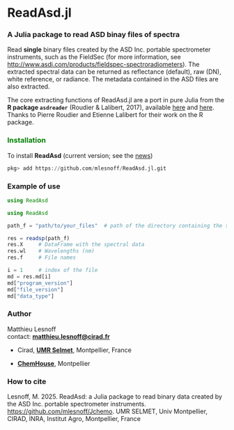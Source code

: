 # ReadAsd.jl 

### A Julia package to read ASD binay files of spectra

Read **single** binary files created by the ASD Inc. portable spectrometer instruments, such as the FieldSec 
(for more information, see <http://www.asdi.com/products/fieldspec-spectroradiometers>). The extracted spectral data 
can be returned as reflectance (default), raw (DN), white reference, or radiance. The metadata contained in the ASD 
files are also extracted. 

The core extracting functions of ReadAsd.jl are a port in pure Julia from the **R package `asdreader`** 
(Roudier & Lalibert, 2017), available [here](https://cran.r-project.org/web/packages/asdreader/index.html) and 
[here](https://github.com/pierreroudier/asdreader). Thanks to Pierre Roudier and Etienne Lalibert for their work 
on the R package.

### <span style="color:green"> **Installation** </span> 

To install **ReadAsd** (current version; see the [news](news.md))

```julia
pkg> add https://github.com/mlesnoff/ReadAsd.jl.git
```

### Example of use

```julia
using ReadAsd

using ReadAsd

path_f = "path/to/your_files"  # path of the directory containing the single files '.asd'

res = readsp(path_f) 
res.X     # DataFrame with the spectral data 
res.wl    # Wavelengths (nm)
res.f     # File names

i = 1     # index of the file
md = res.md[i]
md["program_version"]
md["file_version"]
md["data_type"]
```

### **Author**

Matthieu Lesnoff     
contact: **matthieu.lesnoff@cirad.fr**

- Cirad, [**UMR Selmet**](https://umr-selmet.cirad.fr/en), Montpellier, France

- [**ChemHouse**](https://www.chemproject.org/ChemHouse), Montpellier

### **How to cite**

Lesnoff, M. 2025. ReadAsd: a Julia package to read binary data created by the ASD Inc. portable spectrometer instruments. 
https://github.com/mlesnoff/Jchemo. UMR SELMET, Univ Montpellier, CIRAD, INRA, Institut Agro, Montpellier, France


